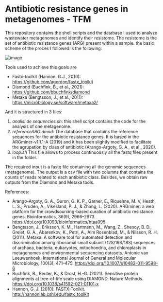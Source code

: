 # Antibiotic resistance genes in metagenomes - TFM

This repository contains the shell scripts and the database I used to analyze wastewater metagenomes and identify their resistome. The resistome is the set of antibiotic resistance genes (ARG) present within a sample. the basic scheme of the proces I followed is the following:

![image](https://user-images.githubusercontent.com/116899896/203780212-5de03fc8-f51a-4d13-b3f1-62d22ceece3b.png)

Tools used to achieve this goals are 

- Fastx-toolkit (Hannon, G.J., 2010): https://github.com/agordon/fastx_toolkit
- Diamond (Buchfink, B., et al., 2021): https://github.com/bbuchfink/diamond
- Metaxa (Bengtsson, J., et al., 2011): https://microbiology.se/software/metaxa2/

And it is structured in 3 files:

1) *analisi de sequencies.sh*: this shell script contains the code for the analysis of one metagenome. 
2) *referenceARG.dmnd*: The database that contains the reference sequences for the antibiotic resistance genes. It is based in the ARGminer-v1.1.1-A (2019) and it has been slightly modified to facilitate the agrupation by class of antibiotic (Arango-Argoty, G. A., et al., 2020).
3) *loop.sh* This file allows to process continuously all the fastq files present in the folder.

The required input is a fastq file containing all the genomic sequences (metagenome). The output is a csv file with two columns that contains the counts of reads related to each antibiotic class. Besides, we obtain raw outputs from the Diamond and Metaxa tools. 


References:

- Arango-Argoty, G. A., Guron, G. K. P., Garner, E., Riquelme, M. V, Heath, L. S., Pruden, A., Vikesland, P. J., & Zhang, L. (2020). ARGminer: a web platform for the crowdsourcing-based curation of antibiotic resistance genes. Bioinformatics, 36(9), 2966–2973. https://doi.org/10.1093/bioinformatics/btaa095
- Bengtsson, J., Eriksson, K. M., Hartmann, M., Wang, Z., Shenoy, B. D., Grelet, G. A., Abarenkov, K., Petri, A., Alm Rosenblad, M., & Nilsson, R. H. (2011). Metaxa: A software tool for automated detection and discrimination among ribosomal small subunit (12S/16S/18S) sequences of archaea, bacteria, eukaryotes, mitochondria, and chloroplasts in metagenomes and environmental sequencing datasets. Antonie van Leeuwenhoek, International Journal of General and Molecular Microbiology, 100(3), 471–475. https://doi.org/10.1007/s10482-011-9598-6
- Buchfink, B., Reuter, K., & Drost, H.-G. (2021). Sensitive protein alignments at tree-of-life scale using DIAMOND. Nature Methods. https://doi.org/10.1038/s41592-021-01101-x
- Hannon, G. J. (2010). FASTX-Toolkit. http://hannonlab.cshl.edu/fastx_toolkit


